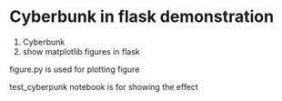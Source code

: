 # Cyberbunk in flask demonstration

1. Cyberbunk
2. show matplotlib figures in flask

figure.py is used for plotting figure

test_cyberpunk notebook is for showing the effect
